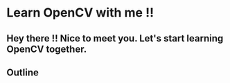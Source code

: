 # Learn OpenCV with me !!
Hey there !! Nice to meet you. Let's start learning OpenCV together.
---
## Outline
